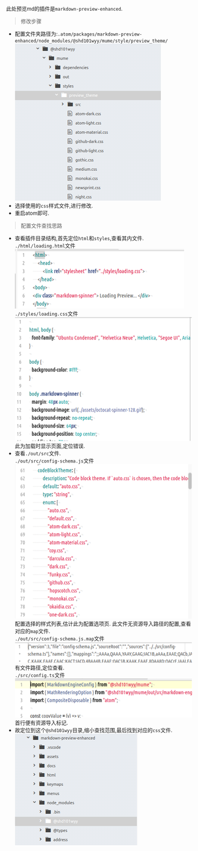 此处预览md的插件是`markdown-preview-enhanced`.  

> 修改步骤  

-  配置文件夹路径为:`.atom/packages/markdown-preview-enhanced/node_modules/@shd101wyy/mume/style/preview_theme/`  
  ![](assets/markdown-img-paste-20190705101947626.png)  
- 选择使用的`css`样式文件,进行修改.  
- 重启atom即可.  

> 配置文件查找思路

- 查看插件目录结构,首先定位`html`和`styles`,查看其内文件.  
  `./html/loading.html`文件  
  ![](assets/markdown-img-paste-20190705102211294.png)  
  `./styles/loading.css`文件  
  ![](assets/markdown-img-paste-20190705102254172.png)  
  此为加载时显示页面,定位错误.  
- 查看`./out/src`文件.  
  `./out/src/config-schema.js`文件  
  ![](assets/markdown-img-paste-20190705102527820.png)  
  配置选择的样式列表,估计此为配置选项页.  此文件无资源导入路径的配置,查看对应的`map`文件.  
  `./out/src/config-schema.js.map`文件  
  ![](assets/markdown-img-paste-20190705102729161.png)  
  有文件路径,定位查看.  
  `./src/config.ts`文件  
  ![](assets/markdown-img-paste-2019070510282892.png)  
  首行便有资源导入标记.  
- 故定位到这个`@shd101wyy`目录,缩小查找范围,最后找到对应的`css`文件.  
  ![](assets/markdown-img-paste-20190705103038877.png)  
